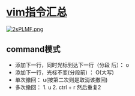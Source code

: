
# [vim指令汇总](https://www.cnblogs.com/yangjig/p/6014198.html)
[![2sPLMF.png](https://z3.ax1x.com/2021/06/08/2sPLMF.png)](https://imgtu.com/i/2sPLMF)

## command模式 
* 添加下一行，同时光标到达下一行（分段 后）： o
* 添加下一行，光标不变(分段前) ： O(大写)
* 单次撤回： u(按第二次则是取消该撤回)
* 多次撤回： 1. u 2. ctrl + r 然后重复2